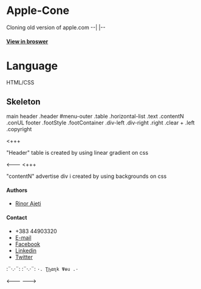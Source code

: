 # Apple-Cone
Cloning old version of apple.com --|  |--

#### [View in broswer](https://r4ajeti.github.io/Apple-Cone/)

# Language

HTML/CSS


## Skeleton
main
    header .header
        #menu-outer
            .table
                .horizontal-list
    .text
.contentN
    .conUL
footer .footStyle
    .footContainer
        .div-left
        .div-right
            .right
        .clear + .left
            .copyright

<+++

"Header" table is created by using linear gradient on css

<---
<+++

"contentN" advertise div i created by using backgrounds on css





#### Authors
* [Rinor Ajeti](https://github.com/R4Ajeti)

#### Contact
* +383 44903320
* [E-mail](mailto:r4ajeti@gmail.com)
* [Facebook](https://www.facebook.com/r4ajeti)
* [Linkedin](https://www.linkedin.com/in/rinor-ajeti-79b6a8162)
* [Twitter](https://twitter.com/r4ajeti)

:¨·.·¨:   :¨·.·¨:
`·. ƮϦαɳk Ψөu .·`

<---        --->
